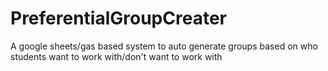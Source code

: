 # PreferentialGroupCreater
A google sheets/gas based system to auto generate groups based on who students want to work with/don't want to work with
